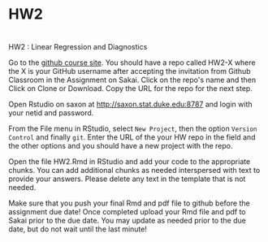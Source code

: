 # HW2
# 
HW2 : Linear Regression and Diagnostics

Go to the [github course site](http://github.com/STA521-F19). You should have a repo called HW2-X where the X is your GitHub username after accepting the invitation from Github Classroom in the Assignment on Sakai.  Click on the repo's name and then Click on Clone or Download.  Copy the URL for the repo for the next step.

Open Rstudio on saxon at http://saxon.stat.duke.edu:8787 and login with your netid and password.

From the File menu in RStudio, select `New Project`, then the option `Version Control` and finally `git`.  Enter the URL of the your HW repo in the field and the other options and you should have a new project with the repo.   

Open the file HW2.Rmd in RStudio and add your code to the appropriate chunks.   You can add additional chunks as needed interspersed with text to provide your answers.  Please delete any text in the template that is not needed.

Make sure that you push your final Rmd and pdf file to github before the assignment due date!
Once completed upload your Rmd file and pdf to Sakai prior to the due date.  You may update as needed prior to the due date, but do not wait until the last minute!
